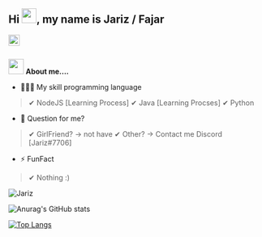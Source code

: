 ## Hi <img src="https://github.com/TheDudeThatCode/TheDudeThatCode/blob/master/Assets/Hi.gif" width="29px">, my name is Jariz / Fajar 
<a href="https://www.instagram.com/riz.ig/">
  <img align="left" alt="J-riz's Instagram" width="22px" src="https://cdn.jsdelivr.net/npm/simple-icons@v3/icons/instagram.svg" />
</a>

<br/>
<br/>

<img src="https://media.giphy.com/media/iY8CRBdQXODJSCERIr/giphy.gif" width="30px">&nbsp;**About me....**
- 🧑🏻‍💻 My skill programming language 
> ✔ NodeJS [Learning Process]
> ✔ Java [Learning Procses]
> ✔ Python
- 💬 Question for me?
> ✔ GirlFriend? -> not have
> ✔ Other? -> Contact me Discord [Jariz#7706]
- ⚡ FunFact
> ✔ Nothing :)

<p align=left> <img src=https://komarev.com/ghpvc/?username=J-yriz alt=Jariz /> </p>

![Anurag's GitHub stats](https://github-readme-stats.vercel.app/api?username=J-yriz&show_icons=true)

[![Top Langs](https://github-readme-stats.vercel.app/api/top-langs/?username=J-yriz&layout=compact)](https://github.com/J-yriz/github-readme-stats)
